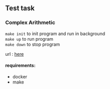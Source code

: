 ## Test task

### Complex Arithmetic
``make init`` to init program and run in background \
``make up`` to run program \
``make down`` to stop program

url : [here](http://localhost:8888/)

#### requirements:
- docker
- make